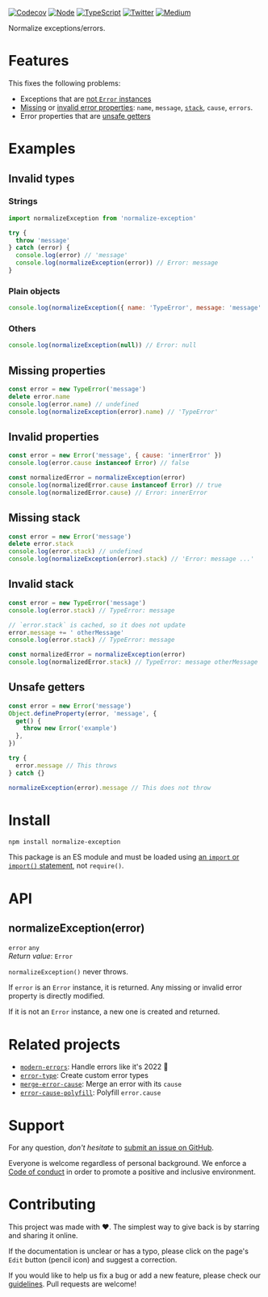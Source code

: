 [![Codecov](https://img.shields.io/codecov/c/github/ehmicky/normalize-exception.svg?label=tested&logo=codecov)](https://codecov.io/gh/ehmicky/normalize-exception)
[![Node](https://img.shields.io/node/v/normalize-exception.svg?logo=node.js)](https://www.npmjs.com/package/normalize-exception)
[![TypeScript](https://img.shields.io/badge/-typed-brightgreen?logo=typescript&colorA=gray)](/src/main.d.ts)
[![Twitter](https://img.shields.io/badge/%E2%80%8B-twitter-brightgreen.svg?logo=twitter)](https://twitter.com/intent/follow?screen_name=ehmicky)
[![Medium](https://img.shields.io/badge/%E2%80%8B-medium-brightgreen.svg?logo=medium)](https://medium.com/@ehmicky)

Normalize exceptions/errors.

# Features

This fixes the following problems:

- Exceptions that are [not `Error` instances](#invalid-types)
- [Missing](#missing-properties) or
  [invalid error properties](#invalid-properties): `name`, `message`,
  [`stack`](#invalid-stack), `cause`, `errors`.
- Error properties that are [unsafe getters](#unsafe-getters)

# Examples

## Invalid types

### Strings

<!-- eslint-disable unicorn/no-null, no-throw-literal -->

```js
import normalizeException from 'normalize-exception'

try {
  throw 'message'
} catch (error) {
  console.log(error) // 'message'
  console.log(normalizeException(error)) // Error: message
}
```

### Plain objects

```js
console.log(normalizeException({ name: 'TypeError', message: 'message' })) // TypeError: message
```

### Others

<!-- eslint-disable unicorn/no-null, no-throw-literal -->

```js
console.log(normalizeException(null)) // Error: null
```

## Missing properties

<!-- eslint-disable fp/no-delete -->

```js
const error = new TypeError('message')
delete error.name
console.log(error.name) // undefined
console.log(normalizeException(error).name) // 'TypeError'
```

## Invalid properties

```js
const error = new Error('message', { cause: 'innerError' })
console.log(error.cause instanceof Error) // false

const normalizedError = normalizeException(error)
console.log(normalizedError.cause instanceof Error) // true
console.log(normalizedError.cause) // Error: innerError
```

## Missing stack

<!-- eslint-disable fp/no-delete -->

```js
const error = new Error('message')
delete error.stack
console.log(error.stack) // undefined
console.log(normalizeException(error).stack) // 'Error: message ...'
```

## Invalid stack

```js
const error = new TypeError('message')
console.log(error.stack) // TypeError: message

// `error.stack` is cached, so it does not update
error.message += ' otherMessage'
console.log(error.stack) // TypeError: message

const normalizedError = normalizeException(error)
console.log(normalizedError.stack) // TypeError: message otherMessage
```

## Unsafe getters

<!-- eslint-disable fp/no-mutating-methods, no-unused-expressions -->

```js
const error = new Error('message')
Object.defineProperty(error, 'message', {
  get() {
    throw new Error('example')
  },
})

try {
  error.message // This throws
} catch {}

normalizeException(error).message // This does not throw
```

# Install

```bash
npm install normalize-exception
```

This package is an ES module and must be loaded using
[an `import` or `import()` statement](https://gist.github.com/sindresorhus/a39789f98801d908bbc7ff3ecc99d99c),
not `require()`.

# API

## normalizeException(error)

`error` `any`\
_Return value_: `Error`

`normalizeException()` never throws.

If `error` is an `Error` instance, it is returned. Any missing or invalid error
property is directly modified.

If it is not an `Error` instance, a new one is created and returned.

# Related projects

- [`modern-errors`](https://github.com/ehmicky/modern-errors): Handle errors
  like it's 2022 🔮
- [`error-type`](https://github.com/ehmicky/error-type): Create custom error
  types
- [`merge-error-cause`](https://github.com/ehmicky/merge-error-cause): Merge an
  error with its `cause`
- [`error-cause-polyfill`](https://github.com/ehmicky/error-cause-polyfill):
  Polyfill `error.cause`

# Support

For any question, _don't hesitate_ to [submit an issue on GitHub](../../issues).

Everyone is welcome regardless of personal background. We enforce a
[Code of conduct](CODE_OF_CONDUCT.md) in order to promote a positive and
inclusive environment.

# Contributing

This project was made with ❤️. The simplest way to give back is by starring and
sharing it online.

If the documentation is unclear or has a typo, please click on the page's `Edit`
button (pencil icon) and suggest a correction.

If you would like to help us fix a bug or add a new feature, please check our
[guidelines](CONTRIBUTING.md). Pull requests are welcome!

<!-- Thanks go to our wonderful contributors: -->

<!-- ALL-CONTRIBUTORS-LIST:START -->
<!-- prettier-ignore -->
<!--
<table><tr><td align="center"><a href="https://twitter.com/ehmicky"><img src="https://avatars2.githubusercontent.com/u/8136211?v=4" width="100px;" alt="ehmicky"/><br /><sub><b>ehmicky</b></sub></a><br /><a href="https://github.com/ehmicky/normalize-exception/commits?author=ehmicky" title="Code">💻</a> <a href="#design-ehmicky" title="Design">🎨</a> <a href="#ideas-ehmicky" title="Ideas, Planning, & Feedback">🤔</a> <a href="https://github.com/ehmicky/normalize-exception/commits?author=ehmicky" title="Documentation">📖</a></td></tr></table>
 -->
<!-- ALL-CONTRIBUTORS-LIST:END -->
